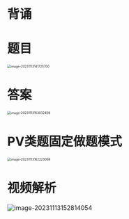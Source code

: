 # 背诵





# 题目

<img src="https://cvp.oss-cn-shanghai.aliyuncs.com/picgo/202311131417846.png" alt="image-20231113141725700" style="zoom:50%;" />



# 答案

<img src="https://cvp.oss-cn-shanghai.aliyuncs.com/picgo/202311131530608.png" alt="image-20231113153032456" style="zoom:50%;" />



# PV类题固定做题模式

<img src="https://cvp.oss-cn-shanghai.aliyuncs.com/picgo/202311131622164.png" alt="image-20231113162223069" style="zoom:50%;" />



# 视频解析

![image-20231113152814054](https://cvp.oss-cn-shanghai.aliyuncs.com/picgo/202311131528394.png)
